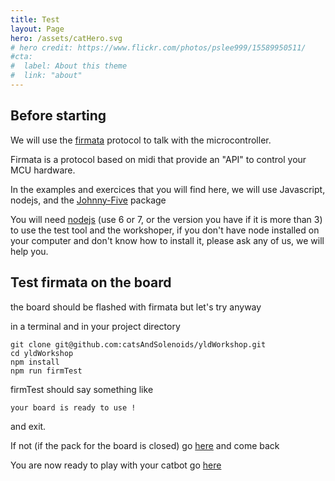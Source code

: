 ```yaml
---
title: Test
layout: Page
hero: /assets/catHero.svg
# hero credit: https://www.flickr.com/photos/pslee999/15589950511/
#cta:
#  label: About this theme
#  link: "about"
---
```


## Before starting

We will use the [firmata][1] protocol to talk with the microcontroller.

Firmata is a protocol based on midi that provide an "API" to control your MCU hardware.

In the examples and exercices that you will find here, we will use Javascript, nodejs, and the [Johnny-Five][2] package

You will need [nodejs][3] (use 6 or 7, or the version you have if it is more than 3) to use the test tool and the workshoper, if you don't have node installed on your computer and don't know how to install it, please ask any of us, we will help you.

## Test firmata on the board

the board should be flashed with firmata but let's try anyway

in a terminal and in your project directory

```
git clone git@github.com:catsAndSolenoids/yldWorkshop.git
cd yldWorkshop
npm install
npm run firmTest
```

firmTest should say something like 
```
your board is ready to use !
```
and exit.

If not (if the pack for the board is closed) go [here][4] and come back

You are now ready to play with your catbot go [here][5] 

[1]:https://github.com/firmata/protocol
[2]:https://johnny-five.io
[3]:https://nodejs.org/en/
[4]:/catbot/troubleshooting#Firmata
[5]:/catbot/lasercat
